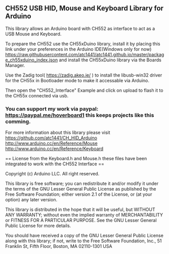 ## CH552 USB HID, Mouse and Keyboard Library for Arduino

This library allows an Arduino board with CH552 as interface to act as a USB Mouse and Keyboard.



To prepare the CH552 use the CH55xDuino library, install it by placing this link under your preferences in the Arduino IDE(Windows only for now)
https://raw.githubusercontent.com/atc1441/atc1441.github.io/master/package_ch55xduino_index.json
and install the CH55xDuino library via the Boards Manager.


Use the Zadig tool( https://zadig.akeo.ie/ ) to install the libusb-win32 driver for the CH55x in Bootloader mode to make it accessable via Arduino. 


Then open the "CH552_Interface" Example and click on upload to flash it to the CH55x connected via usb.

### You can support my work via paypal: https://paypal.me/hoverboard1 this keeps projects like this comming.

For more information about this library please visit
https://github.com/atc1441/CH_HID_Arduino
http://www.arduino.cc/en/Reference/Mouse
http://www.arduino.cc/en/Reference/Keyboard

== License from the Keyboard.h and Mouse.h these files have been integrated to work with the CH552 Interface ==

Copyright (c) Arduino LLC. All right reserved.

This library is free software; you can redistribute it and/or
modify it under the terms of the GNU Lesser General Public
License as published by the Free Software Foundation; either
version 2.1 of the License, or (at your option) any later version.

This library is distributed in the hope that it will be useful,
but WITHOUT ANY WARRANTY; without even the implied warranty of
MERCHANTABILITY or FITNESS FOR A PARTICULAR PURPOSE. See the GNU
Lesser General Public License for more details.

You should have received a copy of the GNU Lesser General Public
License along with this library; if not, write to the Free Software
Foundation, Inc., 51 Franklin St, Fifth Floor, Boston, MA 02110-1301 USA
